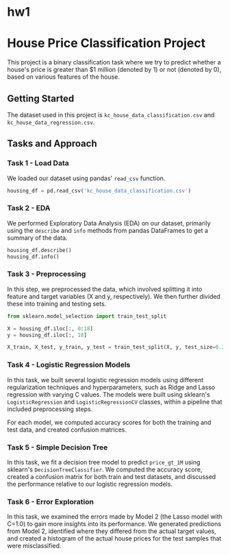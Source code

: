 # hw1

# House Price Classification Project

This project is a binary classification task where we try to predict whether a house's price is greater than $1 million (denoted by 1) or not (denoted by 0), based on various features of the house.

## Getting Started

The dataset used in this project is `kc_house_data_classification.csv` and `kc_house_data_regression.csv`.

## Tasks and Approach

### Task 1 - Load Data
We loaded our dataset using pandas' `read_csv` function.

```python
housing_df = pd.read_csv('kc_house_data_classification.csv')
```

### Task 2 - EDA

We performed Exploratory Data Analysis (EDA) on our dataset, primarily using the `describe` and `info` methods from pandas DataFrames to get a summary of the data.

```python
housing_df.describe()
housing_df.info()
```

### Task 3 - Preprocessing

In this step, we preprocessed the data, which involved splitting it into feature and target variables (X and y, respectively). We then further divided these into training and testing sets.

```python
from sklearn.model_selection import train_test_split

X = housing_df.iloc[:, 0:18]
y = housing_df.iloc[:, 18]

X_train, X_test, y_train, y_test = train_test_split(X, y, test_size=0.2, random_state=73)
```

### Task 4 - Logistic Regression Models

In this task, we built several logistic regression models using different regularization techniques and hyperparameters, such as Ridge and Lasso regression with varying C values. The models were built using sklearn's `LogisticRegression` and `LogisticRegressionCV` classes, within a pipeline that included preprocessing steps.

For each model, we computed accuracy scores for both the training and test data, and created confusion matrices.

### Task 5 - Simple Decision Tree

In this task, we fit a decision tree model to predict `price_gt_1M` using sklearn's `DecisionTreeClassifier`. We computed the accuracy score, created a confusion matrix for both train and test datasets, and discussed the performance relative to our logistic regression models.


### Task 6 - Error Exploration

In this task, we examined the errors made by Model 2 (the Lasso model with C=1.0) to gain more insights into its performance. We generated predictions from Model 2, identified where they differed from the actual target values, and created a histogram of the actual house prices for the test samples that were misclassified.

